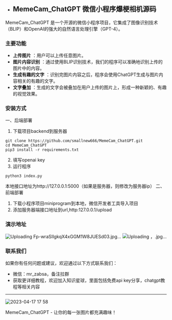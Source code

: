 - ## MemeCam_ChatGPT 微信小程序爆梗相机源码

MemeCam_ChatGPT 是一个开源的微信小程序项目，它集成了图像识别技术（BLIP）和OpenAI的强大的自然语言处理引擎（GPT-4）。
### 主要功能 
- **上传图片** ：用户可以上传任意图片。 
- **图片内容识别** ：通过使用BLIP识别技术，我们的程序可以准确地识别上传的图片中的内容。 
- **生成有趣的文字** ：识别完图片内容之后，程序会使用ChatGPT生成与图片内容相关的有趣的文字。 
- **文字叠加** ：生成的文字会被叠加在用户上传的图片上，形成一种新颖的、有趣的视觉效果。
### 安装方式
一、后端部署
1.  下载项目backend到服务器
```
git clone https://github.com/smallnew666/MemeCam_ChatGPT.git
cd MemeCam_ChatGPT
pip3 install -r requirements.txt
```
2.  填写openai key
3.  运行程序
```
python3 index.py
```
本地接口地址为http://127.0.0.1:5000（如果是服务器，则修改为服务器ip）
二、前端部署
1.  下载小程序项目miniprogram到本地，微信开发者工具导入项目
2.  添加服务器端接口地址到url,http:127.0.0.1/upload
### 演示地址

![Uploading Fp-wraSIIgkqX4xGGM1W8JUESd03.jpg…]()
![Uploading ，.jpg…]()

### 联系我们

如果你有任何问题或建议，欢迎通过以下方式联系我们： 
- 微信：mr_zabsa，备注拉群
- 获取更详细教程，欢迎加入知识星球，里面包括免费api key分享，chatgpt教程等相关内容
----

![2023-04-17 17 58](https://user-images.githubusercontent.com/24582880/233049472-8a731396-933a-4401-a773-f0ed58cc7b13.jpg)

MemeCam_ChatGPT - 让你的每一张图片都充满趣味！
